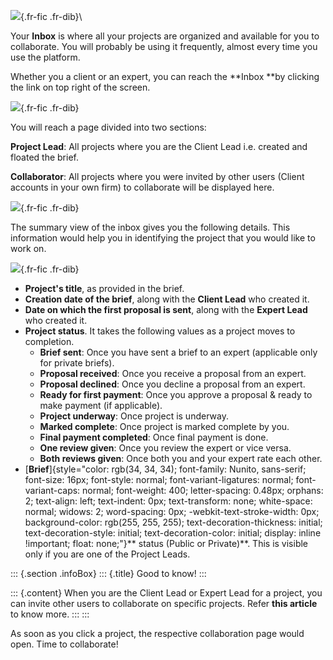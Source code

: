 ![](https://cdn.document360.io/55483967-4645-4b8f-8021-38fbe732305d/Images/Documentation/image-1675093026133.png){.fr-fic
.fr-dib}\

Your **Inbox** is where all your projects are organized and available
for you to collaborate. You will probably be using it frequently, almost
every time you use the platform. 

Whether you a client or an expert, you can reach the **Inbox **by
clicking the link on top right of the screen. 

![](https://cdn.document360.io/55483967-4645-4b8f-8021-38fbe732305d/Images/Documentation/image-1675065618529.png){.fr-fic
.fr-dib}

You will reach a page divided into two sections:

**Project Lead**: All projects where you are the Client Lead i.e.
created and floated the brief.  

**Collaborator**: All projects where you were invited by other users
(Client accounts in your own firm) to collaborate will be displayed
here. 

![](https://cdn.document360.io/55483967-4645-4b8f-8021-38fbe732305d/Images/Documentation/image-1675066917929.png){.fr-fic
.fr-dib}

The summary view of the inbox gives you the following details. This
information would help you in identifying the project that you would
like to work on.  

![](https://cdn.document360.io/55483967-4645-4b8f-8021-38fbe732305d/Images/Documentation/image-1675092344197.png){.fr-fic
.fr-dib}

-   **Project\'s title**, as provided in the brief. 
-   **Creation date of the brief**, along with the **Client Lead** who
    created it. 
-   **Date on which the first proposal is sent**, along with the
    **Expert Lead** who created it.
-   **Project status**. It takes the following values as a project moves
    to completion. 
    -   **Brief sent**: Once you have sent a brief to an expert
        (applicable only for private briefs).
    -   **Proposal received**: Once you receive a proposal from an
        expert. 
    -   **Proposal declined**: Once you decline a proposal from an
        expert. 
    -   **Ready for first payment**: Once you approve a proposal & ready
        to make payment (if applicable).
    -   **Project underway**: Once project is underway. 
    -   **Marked complete**: Once project is marked complete by you. 
    -   **Final payment completed**: Once final payment is done.  
    -   **One review given**: Once you review the expert or vice versa. 
    -   **Both reviews given**: Once both you and your expert rate each
        other. 
-   [**Brief**]{style="color: rgb(34, 34, 34); font-family: Nunito, sans-serif; font-size: 16px; font-style: normal; font-variant-ligatures: normal; font-variant-caps: normal; font-weight: 400; letter-spacing: 0.48px; orphans: 2; text-align: left; text-indent: 0px; text-transform: none; white-space: normal; widows: 2; word-spacing: 0px; -webkit-text-stroke-width: 0px; background-color: rgb(255, 255, 255); text-decoration-thickness: initial; text-decoration-style: initial; text-decoration-color: initial; display: inline !important; float: none;"}** status
    (Public or Private)**. This is visible only if you are one of the
    Project Leads. 

::: {.section .infoBox}
::: {.title}
Good to know!
:::

::: {.content}
When you are the Client Lead or Expert Lead for a project, you can
invite other users to collaborate on specific projects. Refer **this
article** to know more.
:::
:::

As soon as you click a project, the respective collaboration page would
open. Time to collaborate!

